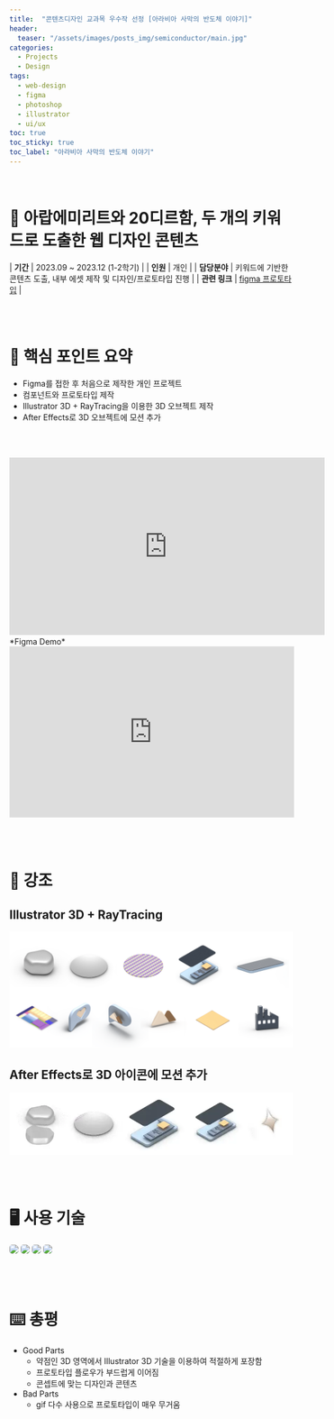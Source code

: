 ```yaml
---
title:  "콘텐츠디자인 교과목 우수작 선정 [아라비아 사막의 반도체 이야기]"
header:
  teaser: "/assets/images/posts_img/semiconductor/main.jpg"
categories:
  - Projects
  - Design
tags:
  - web-design
  - figma
  - photoshop
  - illustrator
  - ui/ux
toc: true
toc_sticky: true
toc_label: "아라비아 사막의 반도체 이야기"
---
```

<style>
  .ico {
    border-radius: 5px;
    height: 30px;
    margin-bottom: 5px;
  }
</style>
<br>

# 📝 아랍에미리트와 20디르함, 두 개의 키워드로 도출한 웹 디자인 콘텐츠

| **기간**    | 2023.09 ~ 2023.12 (1-2학기)                                                                                     |
| **인원**    | 개인                                                                                    |
| **담당분야**  | 키워드에 기반한 콘텐츠 도출, 내부 에셋 제작 및 디자인/프로토타입 진행                                    |
| **관련 링크** | <a href="https://www.figma.com/proto/jb39JVsn3Wcy76QfqkwDK3/%EC%BD%98%ED%85%90%EC%B8%A0%EB%94%94%EC%9E%90%EC%9D%B8_2%ED%95%99%EA%B8%B0_%EC%97%B0%ED%95%A9PT-(Copy)?page-id=201%3A25&node-id=828-56&node-type=frame&viewport=1239%2C502%2C0.07&t=qcbsxAFTCJQRVfpB-1&scaling=min-zoom&content-scaling=fixed&starting-point-node-id=828%3A56&share=1" target="_blank">figma 프로토타입</a> |

<br><br>

# 🔑 핵심 포인트 요약
- Figma를 접한 후 처음으로 제작한 개인 프로젝트
- 컴포넌트와 프로토타입 제작
- Illustrator 3D + RayTracing을 이용한 3D 오브젝트 제작
- After Effects로 3D 오브젝트에 모션 추가

<br><br>
<iframe width="560" height="315" src="https://www.youtube-nocookie.com/embed/Qp1wwHoEu5I?si=prBgA7XgFjSiNzpp" title="YouTube video player" frameborder="0" allow="accelerometer; autoplay; clipboard-write; encrypted-media; gyroscope; picture-in-picture; web-share" referrerpolicy="strict-origin-when-cross-origin" allowfullscreen></iframe>
   
<br>
*Figma Demo*
<iframe style="border: 1px solid rgba(0, 0, 0, 0.1); width: 100%; aspect-ratio: 2 / 1.2;" src="https://embed.figma.com/proto/jb39JVsn3Wcy76QfqkwDK3/%EC%BD%98%ED%85%90%EC%B8%A0%EB%94%94%EC%9E%90%EC%9D%B8_2%ED%95%99%EA%B8%B0_%EC%97%B0%ED%95%A9PT-(Copy)?page-id=201%3A25&node-id=828-56&node-type=canvas&viewport=1239%2C502%2C0.07&scaling=scale-down-width&content-scaling=fixed&starting-point-node-id=828%3A56&share=1&embed-host=share" allowfullscreen></iframe>

<br><br>

# 📌 강조
## Illustrator 3D + RayTracing
![1-1](/assets/images/posts_img/semiconductor/1-1.webp)

## After Effects로 3D 아이콘에 모션 추가
![1-1](/assets/images/posts_img/semiconductor/2-1.webp)

<br><br>

# 🖥️ 사용 기술
<img class="ico" src="https://img.shields.io/badge/Adobe%20Photoshop-31A8FF?style=for-the-badge&logo=Adobe%20Photoshop&logoColor=black">
<img class="ico" src="https://img.shields.io/badge/Adobe%20Illustrator-FF9A00?style=for-the-badge&logo=adobe%20illustrator&logoColor=white">
<img class="ico" src="https://img.shields.io/badge/Adobe%20after%20affects-CF96FD?style=for-the-badge&logo=Adobe%20after%20effects&logoColor=393665">
<img class="ico" src="https://img.shields.io/badge/Figma-F24E1E?style=for-the-badge&logo=figma&logoColor=white">

<br><br>

# ⌨️ 총평
- Good Parts
  - 약점인 3D 영역에서 Illustrator 3D 기술을 이용하여 적절하게 포장함
  - 프로토타입 플로우가 부드럽게 이어짐
  - 콘셉트에 맞는 디자인과 콘텐츠
- Bad Parts
  - gif 다수 사용으로 프로토타입이 매우 무거움